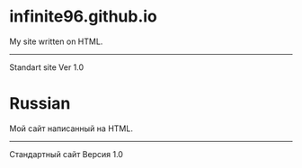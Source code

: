 # infinite96.github.io
My site written on HTML.
______________
Standart site
Ver 1.0
# Russian
Мой сайт написанный на HTML.
______________
Стандартный сайт
Версия 1.0
